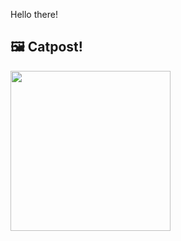 Hello there!



## 🖼️ Catpost!

<sub>
    <img src="https://cdn2.thecatapi.com/images/muDrZOVdQ.jpg" height="256">
</sub>


